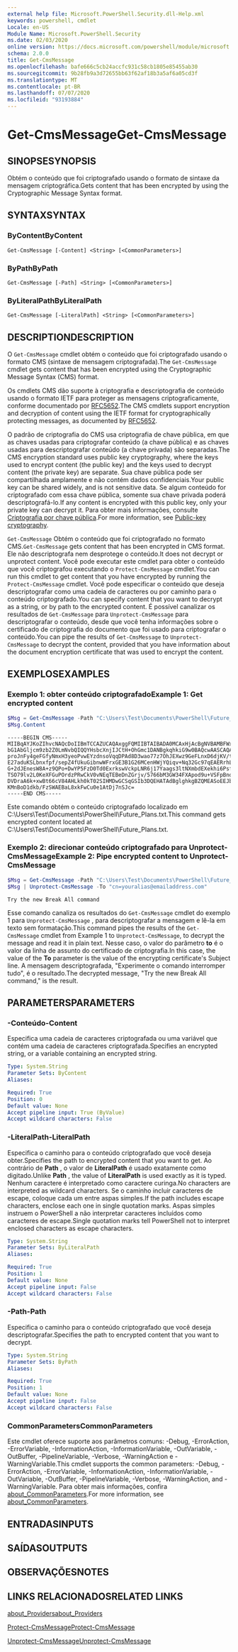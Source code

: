```yaml
---
external help file: Microsoft.PowerShell.Security.dll-Help.xml
keywords: powershell, cmdlet
Locale: en-US
Module Name: Microsoft.PowerShell.Security
ms.date: 02/03/2020
online version: https://docs.microsoft.com/powershell/module/microsoft.powershell.security/get-cmsmessage?view=powershell-5.1&WT.mc_id=ps-gethelp
schema: 2.0.0
title: Get-CmsMessage
ms.openlocfilehash: bafe666c5cb24accfc931c58cb1805e85455ab30
ms.sourcegitcommit: 9b28fb9a3d72655bb63f62af18b3a5af6a05cd3f
ms.translationtype: MT
ms.contentlocale: pt-BR
ms.lasthandoff: 07/07/2020
ms.locfileid: "93193884"
---
```

# <span data-ttu-id="cd927-103">Get-CmsMessage</span><span class="sxs-lookup"><span data-stu-id="cd927-103">Get-CmsMessage</span></span>

## <span data-ttu-id="cd927-104">SINOPSE</span><span class="sxs-lookup"><span data-stu-id="cd927-104">SYNOPSIS</span></span>
<span data-ttu-id="cd927-105">Obtém o conteúdo que foi criptografado usando o formato de sintaxe da mensagem criptográfica.</span><span class="sxs-lookup"><span data-stu-id="cd927-105">Gets content that has been encrypted by using the Cryptographic Message Syntax format.</span></span>

## <span data-ttu-id="cd927-106">SYNTAX</span><span class="sxs-lookup"><span data-stu-id="cd927-106">SYNTAX</span></span>

### <span data-ttu-id="cd927-107">ByContent</span><span class="sxs-lookup"><span data-stu-id="cd927-107">ByContent</span></span>

```
Get-CmsMessage [-Content] <String> [<CommonParameters>]
```

### <span data-ttu-id="cd927-108">ByPath</span><span class="sxs-lookup"><span data-stu-id="cd927-108">ByPath</span></span>

```
Get-CmsMessage [-Path] <String> [<CommonParameters>]
```

### <span data-ttu-id="cd927-109">ByLiteralPath</span><span class="sxs-lookup"><span data-stu-id="cd927-109">ByLiteralPath</span></span>

```
Get-CmsMessage [-LiteralPath] <String> [<CommonParameters>]
```

## <span data-ttu-id="cd927-110">DESCRIPTION</span><span class="sxs-lookup"><span data-stu-id="cd927-110">DESCRIPTION</span></span>

<span data-ttu-id="cd927-111">O `Get-CmsMessage` cmdlet obtém o conteúdo que foi criptografado usando o formato CMS (sintaxe de mensagem criptografada).</span><span class="sxs-lookup"><span data-stu-id="cd927-111">The `Get-CmsMessage` cmdlet gets content that has been encrypted using the Cryptographic Message Syntax (CMS) format.</span></span>

<span data-ttu-id="cd927-112">Os cmdlets CMS dão suporte à criptografia e descriptografia de conteúdo usando o formato IETF para proteger as mensagens criptograficamente, conforme documentado por [RFC5652](https://tools.ietf.org/html/rfc5652).</span><span class="sxs-lookup"><span data-stu-id="cd927-112">The CMS cmdlets support encryption and decryption of content using the IETF format for cryptographically protecting messages, as documented by [RFC5652](https://tools.ietf.org/html/rfc5652).</span></span>

<span data-ttu-id="cd927-113">O padrão de criptografia do CMS usa criptografia de chave pública, em que as chaves usadas para criptografar conteúdo (a chave pública) e as chaves usadas para descriptografar conteúdo (a chave privada) são separadas.</span><span class="sxs-lookup"><span data-stu-id="cd927-113">The CMS encryption standard uses public key cryptography, where the keys used to encrypt content (the public key) and the keys used to decrypt content (the private key) are separate.</span></span> <span data-ttu-id="cd927-114">Sua chave pública pode ser compartilhada amplamente e não contém dados confidenciais.</span><span class="sxs-lookup"><span data-stu-id="cd927-114">Your public key can be shared widely, and is not sensitive data.</span></span> <span data-ttu-id="cd927-115">Se algum conteúdo for criptografado com essa chave pública, somente sua chave privada poderá descriptografá-lo.</span><span class="sxs-lookup"><span data-stu-id="cd927-115">If any content is encrypted with this public key, only your private key can decrypt it.</span></span> <span data-ttu-id="cd927-116">Para obter mais informações, consulte [Criptografia por chave pública](https://en.wikipedia.org/wiki/Public-key_cryptography).</span><span class="sxs-lookup"><span data-stu-id="cd927-116">For more information, see [Public-key cryptography](https://en.wikipedia.org/wiki/Public-key_cryptography).</span></span>

<span data-ttu-id="cd927-117">`Get-CmsMessage` Obtém o conteúdo que foi criptografado no formato CMS.</span><span class="sxs-lookup"><span data-stu-id="cd927-117">`Get-CmsMessage` gets content that has been encrypted in CMS format.</span></span> <span data-ttu-id="cd927-118">Ele não descriptografa nem desprotege o conteúdo.</span><span class="sxs-lookup"><span data-stu-id="cd927-118">It does not decrypt or unprotect content.</span></span> <span data-ttu-id="cd927-119">Você pode executar este cmdlet para obter o conteúdo que você criptografou executando o `Protect-CmsMessage` cmdlet.</span><span class="sxs-lookup"><span data-stu-id="cd927-119">You can run this cmdlet to get content that you have encrypted by running the `Protect-CmsMessage` cmdlet.</span></span> <span data-ttu-id="cd927-120">Você pode especificar o conteúdo que deseja descriptografar como uma cadeia de caracteres ou por caminho para o conteúdo criptografado.</span><span class="sxs-lookup"><span data-stu-id="cd927-120">You can specify content that you want to decrypt as a string, or by path to the encrypted content.</span></span> <span data-ttu-id="cd927-121">É possível canalizar os resultados de `Get-CmsMessage` para `Unprotect-CmsMessage` para descriptografar o conteúdo, desde que você tenha informações sobre o certificado de criptografia do documento que foi usado para criptografar o conteúdo.</span><span class="sxs-lookup"><span data-stu-id="cd927-121">You can pipe the results of `Get-CmsMessage` to `Unprotect-CmsMessage` to decrypt the content, provided that you have information about the document encryption certificate that was used to encrypt the content.</span></span>

## <span data-ttu-id="cd927-122">EXEMPLOS</span><span class="sxs-lookup"><span data-stu-id="cd927-122">EXAMPLES</span></span>

### <span data-ttu-id="cd927-123">Exemplo 1: obter conteúdo criptografado</span><span class="sxs-lookup"><span data-stu-id="cd927-123">Example 1: Get encrypted content</span></span>

```powershell
$Msg = Get-CmsMessage -Path "C:\Users\Test\Documents\PowerShell\Future_Plans.txt"
$Msg.Content
```

```Output
-----BEGIN CMS-----
MIIBqAYJKoZIhvcNAQcDoIIBmTCCAZUCAQAxggFQMIIBTAIBADA0MCAxHjAcBgNVBAMBFWxlZWhv
bG1AbGljcm9zb2Z0LmNvbQIQQYHsbcXnjIJCtH+OhGmc1DANBgkqhkiG9w0BAQcwAASCAQAnkFHM
proJnFy4geFGfyNmxH3yeoPvwEYzdnsoVqqDPAd8D3wao77z7OhJEXwz9GeFLnxD6djKV/tF4PxR
E27aduKSLbnxfpf/sepZ4fUkuGibnwWFrxGE3B1G26MCenHWjYQiqv+Nq32Gc97qEAERrhLv6S4R
G+2dJEnesW8A+z9QPo+DwYP5FzD0Td0ExrkswVckpLNR6j17Yaags3ltNXmbdEXekhi6Psf2MLMP
TSO79lv2L0KeXFGuPOrdzPRwCkV0vNEqTEBeDnZGrjv/5766bM3GW34FXApod9u+VSFpBnqVOCBA
DVDraA6k+xwBt66cV84AHLkh0kT02SIHMDwGCSqGSIb3DQEHATAdBglghkgBZQMEASoEEJbJaiRl
KMnBoD1dkb/FzSWAEBaL8xkFwCu0e1AtDj7nSJc=
-----END CMS-----
```

<span data-ttu-id="cd927-124">Este comando obtém o conteúdo criptografado localizado em C:\Users\Test\Documents\PowerShell\Future_Plans.txt.</span><span class="sxs-lookup"><span data-stu-id="cd927-124">This command gets encrypted content located at C:\Users\Test\Documents\PowerShell\Future_Plans.txt.</span></span>

### <span data-ttu-id="cd927-125">Exemplo 2: direcionar conteúdo criptografado para Unprotect-CmsMessage</span><span class="sxs-lookup"><span data-stu-id="cd927-125">Example 2: Pipe encrypted content to Unprotect-CmsMessage</span></span>

```powershell
$Msg = Get-CmsMessage -Path "C:\Users\Test\Documents\PowerShell\Future_Plans.txt"
$Msg | Unprotect-CmsMessage -To "cn=youralias@emailaddress.com"
```

```Output
Try the new Break All command
```

<span data-ttu-id="cd927-126">Esse comando canaliza os resultados do `Get-CmsMessage` cmdlet do exemplo 1 para `Unprotect-CmsMessage` , para descriptografar a mensagem e lê-la em texto sem formatação.</span><span class="sxs-lookup"><span data-stu-id="cd927-126">This command pipes the results of the `Get-CmsMessage` cmdlet from Example 1 to `Unprotect-CmsMessage`, to decrypt the message and read it in plain text.</span></span> <span data-ttu-id="cd927-127">Nesse caso, o valor do parâmetro **to** é o valor da linha de assunto do certificado de criptografia.</span><span class="sxs-lookup"><span data-stu-id="cd927-127">In this case, the value of the **To** parameter is the value of the encrypting certificate's Subject line.</span></span> <span data-ttu-id="cd927-128">A mensagem descriptografada, "Experimente o comando interromper tudo", é o resultado.</span><span class="sxs-lookup"><span data-stu-id="cd927-128">The decrypted message, "Try the new Break All command," is the result.</span></span>

## <span data-ttu-id="cd927-129">PARAMETERS</span><span class="sxs-lookup"><span data-stu-id="cd927-129">PARAMETERS</span></span>

### <span data-ttu-id="cd927-130">-Conteúdo</span><span class="sxs-lookup"><span data-stu-id="cd927-130">-Content</span></span>

<span data-ttu-id="cd927-131">Especifica uma cadeia de caracteres criptografada ou uma variável que contém uma cadeia de caracteres criptografada.</span><span class="sxs-lookup"><span data-stu-id="cd927-131">Specifies an encrypted string, or a variable containing an encrypted string.</span></span>

```yaml
Type: System.String
Parameter Sets: ByContent
Aliases:

Required: True
Position: 0
Default value: None
Accept pipeline input: True (ByValue)
Accept wildcard characters: False
```

### <span data-ttu-id="cd927-132">-LiteralPath</span><span class="sxs-lookup"><span data-stu-id="cd927-132">-LiteralPath</span></span>

<span data-ttu-id="cd927-133">Especifica o caminho para o conteúdo criptografado que você deseja obter.</span><span class="sxs-lookup"><span data-stu-id="cd927-133">Specifies the path to encrypted content that you want to get.</span></span> <span data-ttu-id="cd927-134">Ao contrário de **Path** , o valor de **LiteralPath** é usado exatamente como digitado.</span><span class="sxs-lookup"><span data-stu-id="cd927-134">Unlike **Path** , the value of **LiteralPath** is used exactly as it is typed.</span></span> <span data-ttu-id="cd927-135">Nenhum caractere é interpretado como caractere curinga.</span><span class="sxs-lookup"><span data-stu-id="cd927-135">No characters are interpreted as wildcard characters.</span></span> <span data-ttu-id="cd927-136">Se o caminho incluir caracteres de escape, coloque cada um entre aspas simples.</span><span class="sxs-lookup"><span data-stu-id="cd927-136">If the path includes escape characters, enclose each one in single quotation marks.</span></span>
<span data-ttu-id="cd927-137">Aspas simples instruem o PowerShell a não interpretar caracteres incluídos como caracteres de escape.</span><span class="sxs-lookup"><span data-stu-id="cd927-137">Single quotation marks tell PowerShell not to interpret enclosed characters as escape characters.</span></span>

```yaml
Type: System.String
Parameter Sets: ByLiteralPath
Aliases:

Required: True
Position: 1
Default value: None
Accept pipeline input: False
Accept wildcard characters: False
```

### <span data-ttu-id="cd927-138">-Path</span><span class="sxs-lookup"><span data-stu-id="cd927-138">-Path</span></span>

<span data-ttu-id="cd927-139">Especifica o caminho para o conteúdo criptografado que você deseja descriptografar.</span><span class="sxs-lookup"><span data-stu-id="cd927-139">Specifies the path to encrypted content that you want to decrypt.</span></span>

```yaml
Type: System.String
Parameter Sets: ByPath
Aliases:

Required: True
Position: 1
Default value: None
Accept pipeline input: False
Accept wildcard characters: False
```

### <span data-ttu-id="cd927-140">CommonParameters</span><span class="sxs-lookup"><span data-stu-id="cd927-140">CommonParameters</span></span>

<span data-ttu-id="cd927-141">Este cmdlet oferece suporte aos parâmetros comuns: -Debug, -ErrorAction, -ErrorVariable, -InformationAction, -InformationVariable, -OutVariable, -OutBuffer, -PipelineVariable, -Verbose, -WarningAction e -WarningVariable.</span><span class="sxs-lookup"><span data-stu-id="cd927-141">This cmdlet supports the common parameters: -Debug, -ErrorAction, -ErrorVariable, -InformationAction, -InformationVariable, -OutVariable, -OutBuffer, -PipelineVariable, -Verbose, -WarningAction, and -WarningVariable.</span></span> <span data-ttu-id="cd927-142">Para obter mais informações, confira [about_CommonParameters](https://go.microsoft.com/fwlink/?LinkID=113216).</span><span class="sxs-lookup"><span data-stu-id="cd927-142">For more information, see [about_CommonParameters](https://go.microsoft.com/fwlink/?LinkID=113216).</span></span>

## <span data-ttu-id="cd927-143">ENTRADAS</span><span class="sxs-lookup"><span data-stu-id="cd927-143">INPUTS</span></span>

## <span data-ttu-id="cd927-144">SAÍDAS</span><span class="sxs-lookup"><span data-stu-id="cd927-144">OUTPUTS</span></span>

## <span data-ttu-id="cd927-145">OBSERVAÇÕES</span><span class="sxs-lookup"><span data-stu-id="cd927-145">NOTES</span></span>

## <span data-ttu-id="cd927-146">LINKS RELACIONADOS</span><span class="sxs-lookup"><span data-stu-id="cd927-146">RELATED LINKS</span></span>

[<span data-ttu-id="cd927-147">about_Providers</span><span class="sxs-lookup"><span data-stu-id="cd927-147">about_Providers</span></span>](../Microsoft.PowerShell.Core/About/about_Providers.md)

[<span data-ttu-id="cd927-148">Protect-CmsMessage</span><span class="sxs-lookup"><span data-stu-id="cd927-148">Protect-CmsMessage</span></span>](Protect-CmsMessage.md)

[<span data-ttu-id="cd927-149">Unprotect-CmsMessage</span><span class="sxs-lookup"><span data-stu-id="cd927-149">Unprotect-CmsMessage</span></span>](Unprotect-CmsMessage.md)
